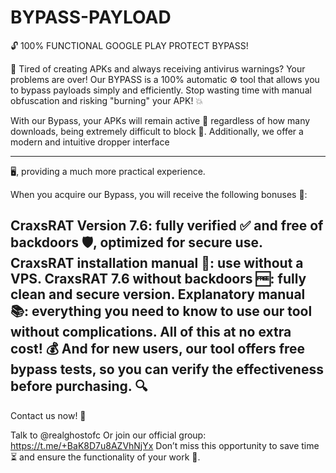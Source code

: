 # BYPASS-PAYLOAD
🔓 100% FUNCTIONAL GOOGLE PLAY PROTECT BYPASS!

🚫 Tired of creating APKs and always receiving antivirus warnings? Your problems are over! Our BYPASS is a 100% automatic ⚙️ tool that allows you to bypass payloads simply and efficiently. Stop wasting time with manual obfuscation and risking "burning" your APK! 💥

With our Bypass, your APKs will remain active 💪 regardless of how many downloads, being extremely difficult to block 🚀. Additionally, we offer a modern and intuitive dropper interface 

---------------------------------------------------------------------------------------------------------------------------------------------------------------------------------------------------------------------------------------------------------------------------------------------------------------------------------------------------------------------------------------------------------------------------------------------------------------------------------------------------------------------------------------------------------------------------------
🖥️, providing a much more practical experience.

When you acquire our Bypass, you will receive the following bonuses 🎁:

CraxsRAT Version 7.6: fully verified ✅ and free of backdoors 🛡️, optimized for secure use.
CraxsRAT installation manual 📖: use without a VPS.
CraxsRAT 7.6 without backdoors 🆓: fully clean and secure version.
Explanatory manual 📚: everything you need to know to use our tool without complications.
All of this at no extra cost! 💰 And for new users, our tool offers free bypass tests, so you can verify the effectiveness before purchasing. 🔍
---------------------------------------------------------------------------------------------------------------------------------------------------------------------------------------------------------------------------------------------------------------------------------------------------------------------------------------------------------------------------------------------------------------------------------------------------------------------------------------------------------------------------------------------------------------------------------
Contact us now! 📨

Talk to @realghostofc
Or join our official group: https://t.me/+BaK8D7u8AZVhNjYx
Don’t miss this opportunity to save time ⏳ and ensure the functionality of your work 🔧.
